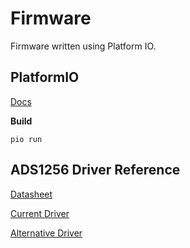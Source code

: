 # Firmware
Firmware written using Platform IO.

## PlatformIO

[Docs](https://docs.platformio.org/en/latest/core/quickstart.html)

**Build**
```
pio run
```

## ADS1256 Driver Reference

[Datasheet](https://www.win-source.net/datasheet/43633/ADS1256IDBT.pdf)

[Current Driver](https://github.com/ADS1xxx-Series-ADC-Libraries/ADS1255-ADS1256)

[Alternative Driver](https://curiousscientist.tech/blog/ads1256-arduino-stm32-sourcecode)
